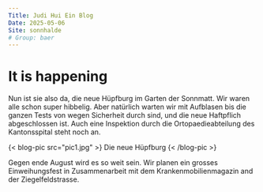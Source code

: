 ```yaml
---
Title: Judi Hui Ein Blog
Date: 2025-05-06
Site: sonnhalde
# Group: baer
---
```

# It is happening

Nun ist sie also da, die neue Hüpfburg im Garten der Sonnmatt. Wir waren alle schon super hibbelig. Aber natürlich warten wir mit Aufblasen bis die ganzen Tests von wegen Sicherheit durch sind, und die neue Haftpflich abgeschlossen ist. Auch eine Inspektion durch die Ortopaedieabteilung des Kantonsspital steht noch an.

{< blog-pic src="pic1.jpg" >}
Die neue Hüpfburg
{< /blog-pic >}

Gegen ende August wird es so weit sein. Wir planen ein grosses Einweihungsfest in Zusammenarbeit mit dem Krankenmobilienmagazin and der Ziegelfeldstrasse.


